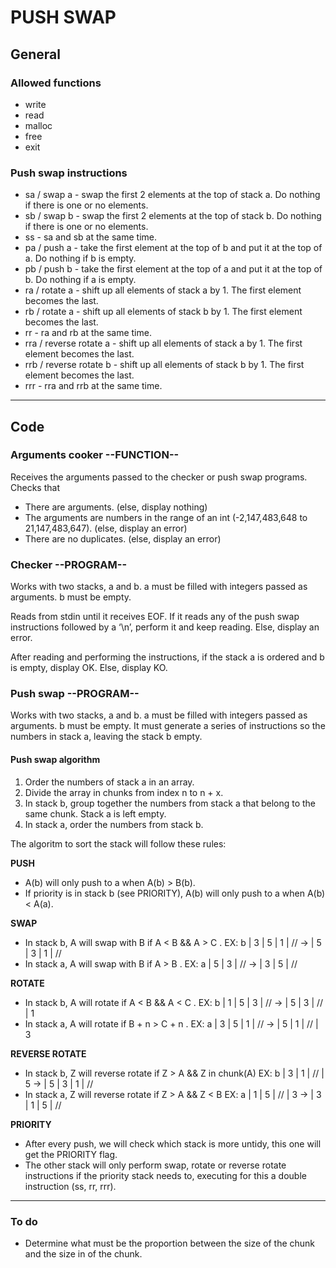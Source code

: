 PUSH SWAP
=========

General
-------

### Allowed functions

- write
- read
- malloc
- free
- exit


### Push swap instructions

- sa / swap a  -  swap the first 2 elements at the top of stack a. Do nothing if there is one or no elements.
- sb / swap b  -  swap the first 2 elements at the top of stack b. Do nothing if there is one or no elements.
- ss  -  sa and sb at the same time.
- pa / push a  -  take the first element at the top of b and put it at the top of a. Do nothing if b is empty.  
- pb / push b  -  take the first element at the top of a and put it at the top of b. Do nothing if a is empty.  
- ra / rotate a  -  shift up all elements of stack a by 1. The first element becomes the last.
- rb / rotate a  -  shift up all elements of stack b by 1. The first element becomes the last.  
- rr  -  ra and rb at the same time.  
- rra / reverse rotate a  - shift up all elements of stack a by 1. The first element becomes the last.
- rrb / reverse rotate b  - shift up all elements of stack b by 1. The first element becomes the last. 
- rrr  -  rra and rrb at the same time. 

---

Code
----

### Arguments cooker --FUNCTION--

Receives the arguments passed to the checker or push swap programs.
Checks that
- There are arguments. (else, display nothing)
- The arguments are numbers in the range of an int (-2,147,483,648 to 21,147,483,647). (else, display an error)
- There are no duplicates. (else, display an error)



### Checker --PROGRAM--

Works with two stacks, a and b. a must be filled with integers passed as arguments. b must be empty.

Reads from stdin until it receives EOF.
	If it reads any of the push swap instructions followed by a ‘\n’, perform it and keep reading.
	Else, display an error.

After reading and performing the instructions, if the stack a is ordered and b is empty, display OK. Else, display KO.



### Push swap --PROGRAM--


Works with two stacks, a and b. a must be filled with integers passed as arguments. b must be empty.
It must generate a series of instructions so the numbers in stack a, leaving the stack b empty.

#### **Push swap algorithm**

1. Order the numbers of stack a in an array.
2. Divide the array in chunks from index n to n + x.
3. In stack b, group together the numbers from stack a that belong to the same chunk. Stack a is left empty.
4. In stack a, order the numbers from stack b.

The algoritm to sort the stack will follow these rules:

**PUSH**
- A(b) will only push to a when A(b) > B(b).
- If priority is in stack b (see PRIORITY), A(b) will only push to a when A(b) < A(a).

**SWAP**
- In stack b, A will swap with B if A < B && A > C .            EX: b | 3 | 5 | 1 | //	->  | 5 | 3 | 1 | //
- In stack a, A will swap with B if A > B .                     EX: a | 5 | 3 | //	->  | 3 | 5 | //
	
**ROTATE**
- In stack b, A will rotate if A < B && A < C .                 EX: b | 1 | 5 | 3 | //	->  | 5 | 3 | // | 1
- In stack a, A will rotate if B + n > C + n .                  EX: a | 3 | 5 | 1 | //	->  | 5 | 1 | // | 3

**REVERSE ROTATE**
- In stack b, Z will reverse rotate if Z > A && Z in chunk(A)   EX: b | 3 | 1 | // | 5	->  | 5 | 3 | 1 | //
- In stack a, Z will reverse rotate if Z > A && Z < B           EX: a | 1 | 5 | // | 3	->  | 3 | 1 | 5 | //

**PRIORITY**
- After every push, we will check which stack is more untidy, this one will get the PRIORITY flag.
- The other stack will only perform swap, rotate or reverse rotate instructions if the priority stack needs to,
  executing for this a double instruction (ss, rr, rrr).


---

### To do

- Determine what must be the proportion between the size of the chunk and the size in of the chunk.
